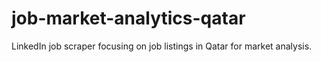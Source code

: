 # job-market-analytics-qatar
LinkedIn job scraper focusing on job listings in Qatar for market analysis.

